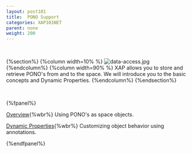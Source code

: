 ```yaml
---
layout: post101
title:  PONO Support
categories: XAP101NET
parent: none
weight: 200
---
```


<br>

{%section%}
{%column width=10% %}
![data-access.jpg](/attachment_files/subject/data-access.png)
{%endcolumn%}
{%column width=90% %}
XAP allows you to store and retrieve PONO's from and to the space. We will introduce you to the basic concepts and Dynamic Properties.
{%endcolumn%}
{%endsection%}

<br>

{%fpanel%}

[Overview](./poco-entries.html){%wbr%}
Using PONO's as space objects.

[Dynamic Properties](./poco-dynamic-properties.html){%wbr%}
Customizing object behavior using annotations.

{%endfpanel%}





